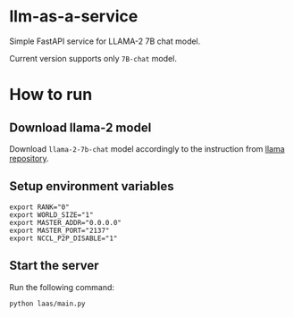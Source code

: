 # llm-as-a-service
Simple FastAPI service for LLAMA-2 7B chat model.

Current version supports only `7B-chat` model.


# How to run

## Download llama-2 model
Download `llama-2-7b-chat` model accordingly to the instruction from [llama repository](https://github.com/facebookresearch/llama/tree/ea9f33d6d3ea8ed7d560d270986407fd6c2e52b7).

## Setup environment variables
```shell
export RANK="0"
export WORLD_SIZE="1"
export MASTER_ADDR="0.0.0.0"
export MASTER_PORT="2137"
export NCCL_P2P_DISABLE="1"
```


## Start the server
Run the following command:
```shell
python laas/main.py
```